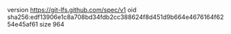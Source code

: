 version https://git-lfs.github.com/spec/v1
oid sha256:edf13906e1c8a708bd34fdb2cc388624f8d451d9b664e4676164f6254e45af61
size 964
